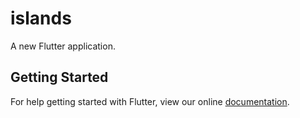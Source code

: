 # islands

A new Flutter application.

## Getting Started

For help getting started with Flutter, view our online
[documentation](https://flutter.io/).
